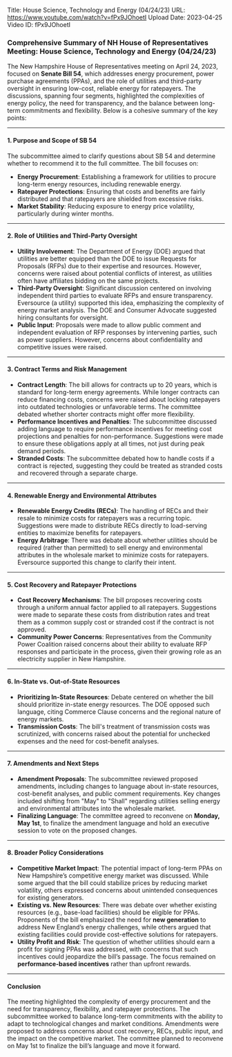 Title: House Science, Technology and Energy (04/24/23)
URL: https://www.youtube.com/watch?v=fPx9JOhoetI
Upload Date: 2023-04-25
Video ID: fPx9JOhoetI

### Comprehensive Summary of NH House of Representatives Meeting: House Science, Technology and Energy (04/24/23)

The New Hampshire House of Representatives meeting on April 24, 2023, focused on **Senate Bill 54**, which addresses energy procurement, power purchase agreements (PPAs), and the role of utilities and third-party oversight in ensuring low-cost, reliable energy for ratepayers. The discussions, spanning four segments, highlighted the complexities of energy policy, the need for transparency, and the balance between long-term commitments and flexibility. Below is a cohesive summary of the key points:

---

#### **1. Purpose and Scope of SB 54**
The subcommittee aimed to clarify questions about SB 54 and determine whether to recommend it to the full committee. The bill focuses on:
- **Energy Procurement**: Establishing a framework for utilities to procure long-term energy resources, including renewable energy.
- **Ratepayer Protections**: Ensuring that costs and benefits are fairly distributed and that ratepayers are shielded from excessive risks.
- **Market Stability**: Reducing exposure to energy price volatility, particularly during winter months.

---

#### **2. Role of Utilities and Third-Party Oversight**
- **Utility Involvement**: The Department of Energy (DOE) argued that utilities are better equipped than the DOE to issue Requests for Proposals (RFPs) due to their expertise and resources. However, concerns were raised about potential conflicts of interest, as utilities often have affiliates bidding on the same projects.
- **Third-Party Oversight**: Significant discussion centered on involving independent third parties to evaluate RFPs and ensure transparency. Eversource (a utility) supported this idea, emphasizing the complexity of energy market analysis. The DOE and Consumer Advocate suggested hiring consultants for oversight.
- **Public Input**: Proposals were made to allow public comment and independent evaluation of RFP responses by intervening parties, such as power suppliers. However, concerns about confidentiality and competitive issues were raised.

---

#### **3. Contract Terms and Risk Management**
- **Contract Length**: The bill allows for contracts up to 20 years, which is standard for long-term energy agreements. While longer contracts can reduce financing costs, concerns were raised about locking ratepayers into outdated technologies or unfavorable terms. The committee debated whether shorter contracts might offer more flexibility.
- **Performance Incentives and Penalties**: The subcommittee discussed adding language to require performance incentives for meeting cost projections and penalties for non-performance. Suggestions were made to ensure these obligations apply at all times, not just during peak demand periods.
- **Stranded Costs**: The subcommittee debated how to handle costs if a contract is rejected, suggesting they could be treated as stranded costs and recovered through a separate charge.

---

#### **4. Renewable Energy and Environmental Attributes**
- **Renewable Energy Credits (RECs)**: The handling of RECs and their resale to minimize costs for ratepayers was a recurring topic. Suggestions were made to distribute RECs directly to load-serving entities to maximize benefits for ratepayers.
- **Energy Arbitrage**: There was debate about whether utilities should be required (rather than permitted) to sell energy and environmental attributes in the wholesale market to minimize costs for ratepayers. Eversource supported this change to clarify their intent.

---

#### **5. Cost Recovery and Ratepayer Protections**
- **Cost Recovery Mechanisms**: The bill proposes recovering costs through a uniform annual factor applied to all ratepayers. Suggestions were made to separate these costs from distribution rates and treat them as a common supply cost or stranded cost if the contract is not approved.
- **Community Power Concerns**: Representatives from the Community Power Coalition raised concerns about their ability to evaluate RFP responses and participate in the process, given their growing role as an electricity supplier in New Hampshire.

---

#### **6. In-State vs. Out-of-State Resources**
- **Prioritizing In-State Resources**: Debate centered on whether the bill should prioritize in-state energy resources. The DOE opposed such language, citing Commerce Clause concerns and the regional nature of energy markets.
- **Transmission Costs**: The bill's treatment of transmission costs was scrutinized, with concerns raised about the potential for unchecked expenses and the need for cost-benefit analyses.

---

#### **7. Amendments and Next Steps**
- **Amendment Proposals**: The subcommittee reviewed proposed amendments, including changes to language about in-state resources, cost-benefit analyses, and public comment requirements. Key changes included shifting from "May" to "Shall" regarding utilities selling energy and environmental attributes into the wholesale market.
- **Finalizing Language**: The committee agreed to reconvene on **Monday, May 1st**, to finalize the amendment language and hold an executive session to vote on the proposed changes.

---

#### **8. Broader Policy Considerations**
- **Competitive Market Impact**: The potential impact of long-term PPAs on New Hampshire’s competitive energy market was discussed. While some argued that the bill could stabilize prices by reducing market volatility, others expressed concerns about unintended consequences for existing generators.
- **Existing vs. New Resources**: There was debate over whether existing resources (e.g., base-load facilities) should be eligible for PPAs. Proponents of the bill emphasized the need for **new generation** to address New England’s energy challenges, while others argued that existing facilities could provide cost-effective solutions for ratepayers.
- **Utility Profit and Risk**: The question of whether utilities should earn a profit for signing PPAs was addressed, with concerns that such incentives could jeopardize the bill’s passage. The focus remained on **performance-based incentives** rather than upfront rewards.

---

#### **Conclusion**
The meeting highlighted the complexity of energy procurement and the need for transparency, flexibility, and ratepayer protections. The subcommittee worked to balance long-term commitments with the ability to adapt to technological changes and market conditions. Amendments were proposed to address concerns about cost recovery, RECs, public input, and the impact on the competitive market. The committee planned to reconvene on May 1st to finalize the bill’s language and move it forward.